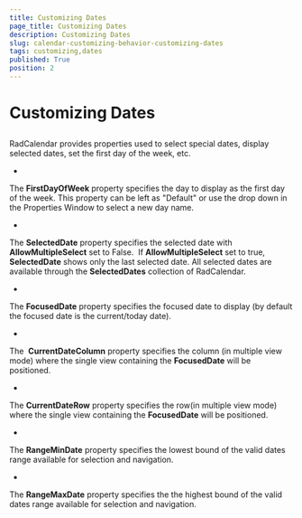 ```yaml
---
title: Customizing Dates
page_title: Customizing Dates
description: Customizing Dates
slug: calendar-customizing-behavior-customizing-dates
tags: customizing,dates
published: True
position: 2
---
```


# Customizing Dates



## 

RadCalendar provides properties used to select special dates, display selected dates, set the first day of the week, etc. 

* 
The __FirstDayOfWeek__ property specifies the day to display as the first day of the week. This property can be left as "Default" or use the drop down in the Properties Window to select a new day name.


* 
The __SelectedDate__ property specifies the selected date with __AllowMultipleSelect__ set to False.  If __AllowMultipleSelect__ set to true, __SelectedDate__ shows only the last selected date. All selected dates are available through the __SelectedDates__ collection of RadCalendar. 


* 
The __FocusedDate__ property specifies the focused date to display (by default the focused date is the current/today date). 


* 
The  __CurrentDateColumn__ property specifies the column (in multiple view mode) where the single view containing the __FocusedDate__ will be positioned. 


* 
The __CurrentDateRow__ property specifies the row(in multiple view mode) where the single view containing the __FocusedDate__ will be positioned. 


* 
The __RangeMinDate__ property specifies the lowest bound of the valid dates range available for selection and navigation. 


* 
The __RangeMaxDate__ property specifies the the highest bound of the valid dates range available for selection and navigation. 


